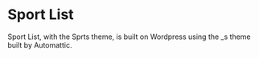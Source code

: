 Sport List
===

Sport List, with the Sprts theme, is built on Wordpress using the _s theme built by Automattic. 
